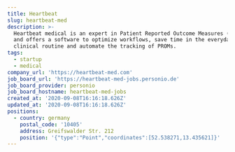 ```yaml
---
title: Heartbeat
slug: heartbeat-med
description: >-
  Heartbeat medical is an expert in Patient Reported Outcome Measures (PROMs)
  and offers a software to optimize workflows, save time in the everyday
  clinical routine and automate the tracking of PROMs.
tags:
  - startup
  - medical
company_url: 'https://heartbeat-med.com'
job_board_url: 'https://heartbeat-med-jobs.personio.de'
job_board_provider: personio
job_board_hostname: heartbeat-med-jobs
created_at: '2020-09-08T16:16:18.626Z'
updated_at: '2020-09-08T16:16:18.626Z'
positions:
  - country: germany
    postal_code: '10405'
    address: Greifswalder Str. 212
    position: '{"type":"Point","coordinates":[52.538271,13.435621]}'
---
```


